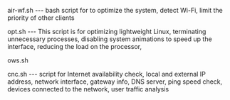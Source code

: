 air-wf.sh --- bash script for to optimize the system, detect Wi-Fi, limit the priority of other clients

opt.sh --- This script is for optimizing lightweight Linux, terminating unnecessary processes, disabling system animations to speed up the interface, reducing the load on the processor,

ows.sh

cnc.sh --- script for Internet availability check, local and external IP address, network interface, gateway info, DNS server, ping speed check, devices connected to the network, user traffic analysis
